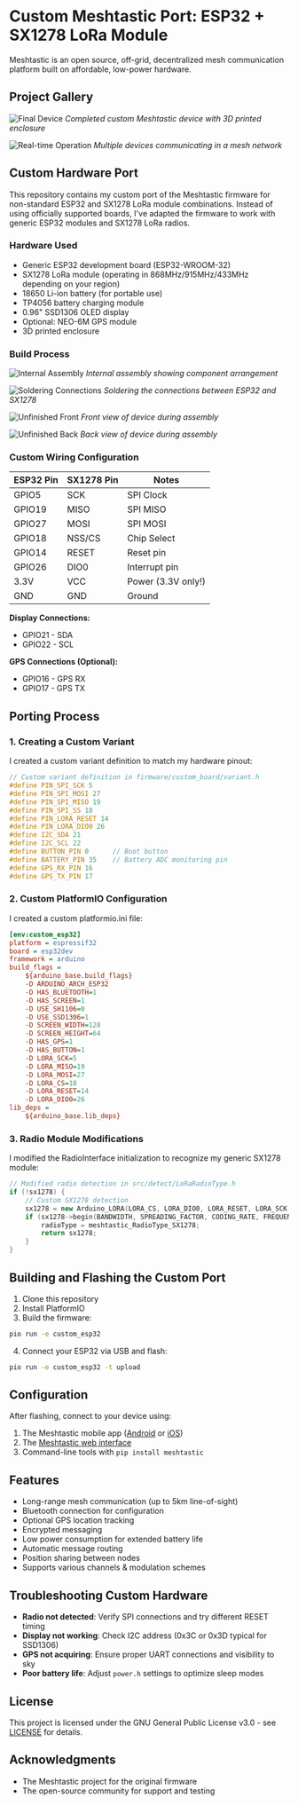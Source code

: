 # Custom Meshtastic Port: ESP32 + SX1278 LoRa Module

Meshtastic is an open source, off-grid, decentralized mesh communication platform built on affordable, low-power hardware.

## Project Gallery

![Final Device](images/final.jpg)
*Completed custom Meshtastic device with 3D printed enclosure*

![Real-time Operation](images/realtime%20with%20multiple%20devices.jpg)
*Multiple devices communicating in a mesh network*

## Custom Hardware Port

This repository contains my custom port of the Meshtastic firmware for non-standard ESP32 and SX1278 LoRa module combinations. Instead of using officially supported boards, I've adapted the firmware to work with generic ESP32 modules and SX1278 LoRa radios.

### Hardware Used

- Generic ESP32 development board (ESP32-WROOM-32)
- SX1278 LoRa module (operating in 868MHz/915MHz/433MHz depending on your region)
- 18650 Li-ion battery (for portable use)
- TP4056 battery charging module
- 0.96" SSD1306 OLED display
- Optional: NEO-6M GPS module
- 3D printed enclosure

### Build Process

![Internal Assembly](images/internal%20assembly.jpg)
*Internal assembly showing component arrangement*

![Soldering Connections](images/soldering%20wires.jpg)
*Soldering the connections between ESP32 and SX1278*

![Unfinished Front](images/unfinished%20front.jpg)
*Front view of device during assembly*

![Unfinished Back](images/unfinished%20back.jpg)
*Back view of device during assembly*

### Custom Wiring Configuration

| ESP32 Pin | SX1278 Pin | Notes |
|-----------|------------|-------|
| GPIO5     | SCK        | SPI Clock |
| GPIO19    | MISO       | SPI MISO |
| GPIO27    | MOSI       | SPI MOSI |
| GPIO18    | NSS/CS     | Chip Select |
| GPIO14    | RESET      | Reset pin |
| GPIO26    | DIO0       | Interrupt pin |
| 3.3V      | VCC        | Power (3.3V only!) |
| GND       | GND        | Ground |

**Display Connections:**
- GPIO21 - SDA
- GPIO22 - SCL

**GPS Connections (Optional):**
- GPIO16 - GPS RX
- GPIO17 - GPS TX

## Porting Process

### 1. Creating a Custom Variant

I created a custom variant definition to match my hardware pinout:

```cpp
// Custom variant definition in firmware/custom_board/variant.h
#define PIN_SPI_SCK 5
#define PIN_SPI_MOSI 27
#define PIN_SPI_MISO 19
#define PIN_SPI_SS 18
#define PIN_LORA_RESET 14
#define PIN_LORA_DIO0 26
#define I2C_SDA 21
#define I2C_SCL 22
#define BUTTON_PIN 0      // Boot button
#define BATTERY_PIN 35    // Battery ADC monitoring pin
#define GPS_RX_PIN 16
#define GPS_TX_PIN 17
```

### 2. Custom PlatformIO Configuration

I created a custom platformio.ini file:

```ini
[env:custom_esp32]
platform = espressif32
board = esp32dev
framework = arduino
build_flags = 
    ${arduino_base.build_flags}
    -D ARDUINO_ARCH_ESP32
    -D HAS_BLUETOOTH=1
    -D HAS_SCREEN=1
    -D USE_SH1106=0
    -D USE_SSD1306=1
    -D SCREEN_WIDTH=128
    -D SCREEN_HEIGHT=64
    -D HAS_GPS=1
    -D HAS_BUTTON=1
    -D LORA_SCK=5
    -D LORA_MISO=19
    -D LORA_MOSI=27
    -D LORA_CS=18
    -D LORA_RESET=14
    -D LORA_DIO0=26
lib_deps =
    ${arduino_base.lib_deps}
```

### 3. Radio Module Modifications

I modified the RadioInterface initialization to recognize my generic SX1278 module:

```cpp
// Modified radio detection in src/detect/LoRaRadioType.h
if (!sx1278) {
    // Custom SX1278 detection
    sx1278 = new Arduino_LORA(LORA_CS, LORA_DIO0, LORA_RESET, LORA_SCK, LORA_MISO, LORA_MOSI);
    if (sx1278->begin(BANDWIDTH, SPREADING_FACTOR, CODING_RATE, FREQUENCY, SYNC_WORD)) {
        radioType = meshtastic_RadioType_SX1278;
        return sx1278;
    }
}
```

## Building and Flashing the Custom Port

1. Clone this repository
2. Install PlatformIO
3. Build the firmware:

```bash
pio run -e custom_esp32
```

4. Connect your ESP32 via USB and flash:

```bash
pio run -e custom_esp32 -t upload
```

## Configuration

After flashing, connect to your device using:

1. The Meshtastic mobile app ([Android](https://play.google.com/store/apps/details?id=com.geeksville.mesh) or [iOS](https://apps.apple.com/us/app/meshtastic/id1586432531))
2. The [Meshtastic web interface](https://meshtastic.org/app)
3. Command-line tools with `pip install meshtastic`

## Features

- Long-range mesh communication (up to 5km line-of-sight)
- Bluetooth connection for configuration
- Optional GPS location tracking
- Encrypted messaging
- Low power consumption for extended battery life
- Automatic message routing
- Position sharing between nodes
- Supports various channels & modulation schemes

## Troubleshooting Custom Hardware

- **Radio not detected**: Verify SPI connections and try different RESET timing
- **Display not working**: Check I2C address (0x3C or 0x3D typical for SSD1306)
- **GPS not acquiring**: Ensure proper UART connections and visibility to sky
- **Poor battery life**: Adjust `power.h` settings to optimize sleep modes

## License

This project is licensed under the GNU General Public License v3.0 - see [LICENSE](LICENSE) for details.

## Acknowledgments

- The Meshtastic project for the original firmware
- The open-source community for support and testing
